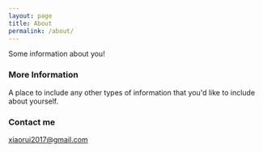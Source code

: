```yaml
---
layout: page
title: About
permalink: /about/
---
```


Some information about you!

### More Information

A place to include any other types of information that you'd like to include about yourself.

### Contact me

[xiaorui2017@gmail.com](mailto:xiaorui2017@gmail.com)
